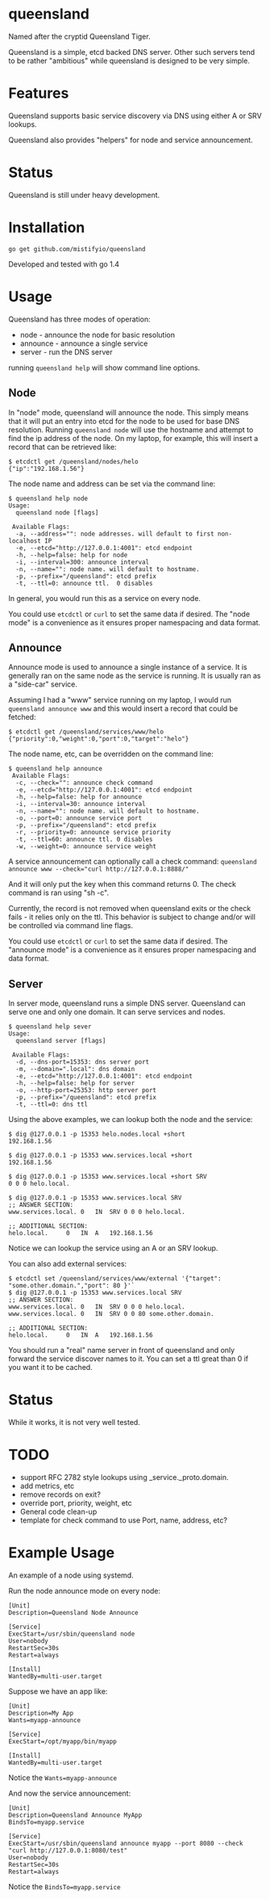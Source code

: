 # queensland
Named after the cryptid Queensland Tiger.

Queensland is a simple, etcd backed DNS server.  Other such servers
tend to be rather "ambitious" while queensland is designed to be very
simple.

# Features

Queensland supports basic service discovery via DNS using either A or
SRV lookups.

Queensland also provides "helpers" for node and service announcement.

# Status

Queensland is still under heavy development.

# Installation

`go get github.com/mistifyio/queensland`

Developed and tested with go 1.4

# Usage


Queensland has three modes of operation:

- node - announce the node for basic resolution
- announce - announce a single service
- server - run the DNS server

running `queensland help` will show command line options.


## Node

In "node" mode, queensland will announce the node. This simply means
that it will put an entry into etcd for the node to be used for base
DNS resolution. Running `queensland node` will use the hostname and
attempt to find the ip address of the node.  On my laptop, for
example, this will insert a record that can be retrieved like:

```
$ etcdctl get /queensland/nodes/helo
{"ip":"192.168.1.56"}
```

The node name and address can be set via the command line:

```
$ queensland help node
Usage:
  queensland node [flags]

 Available Flags:
  -a, --address="": node addresses. will default to first non-localhost IP
  -e, --etcd="http://127.0.0.1:4001": etcd endpoint
  -h, --help=false: help for node
  -i, --interval=300: announce interval
  -n, --name="": node name. will default to hostname.
  -p, --prefix="/queensland": etcd prefix
  -t, --ttl=0: announce ttl.  0 disables
  ```

In general, you would run this as a service on every node.

You could use `etcdctl` or `curl` to set the same data if desired. The
"node mode" is a convenience as it ensures proper namespacing and data
format.

## Announce

Announce mode is used to announce a single instance of a service.  It
is generally ran on the same node as the service is running.  It is
usually ran as a "side-car" service.

Assuming I had a "www" service running on my laptop, I would run
`queensland announce www` and this would insert a record that could be
fetched:

```
$ etcdctl get /queensland/services/www/helo
{"priority":0,"weight":0,"port":0,"target":"helo"}
```

The node name, etc, can be overridden on the command line:
```
$ queensland help announce
 Available Flags:
  -c, --check="": announce check command
  -e, --etcd="http://127.0.0.1:4001": etcd endpoint
  -h, --help=false: help for announce
  -i, --interval=30: announce interval
  -n, --name="": node name. will default to hostname.
  -o, --port=0: announce service port
  -p, --prefix="/queensland": etcd prefix
  -r, --priority=0: announce service priority
  -t, --ttl=60: announce ttl. 0 disables
  -w, --weight=0: announce service weight
  ```

A service announcement can optionally call a check command:
`queensland announce www --check="curl http://127.0.0.1:8888/"`

And it will only put the key when this command returns 0. The check
command is ran using "sh -c".

Currently, the record is not removed when queensland exits or the
check fails - it relies only on the ttl. This behavior is subject to
change and/or will be controlled via command line flags.

You could use `etcdctl` or `curl` to set the same data if desired. The
"announce mode" is a convenience as it ensures proper namespacing and data
format.


## Server

In server mode, queensland runs a simple DNS server. Queensland can serve one and only one domain.  It can serve services
and nodes.

```
$ queensland help sever
Usage:
  queensland server [flags]

 Available Flags:
  -d, --dns-port=15353: dns server port
  -m, --domain=".local": dns domain
  -e, --etcd="http://127.0.0.1:4001": etcd endpoint
  -h, --help=false: help for server
  -o, --http-port=25353: http server port
  -p, --prefix="/queensland": etcd prefix
  -t, --ttl=0: dns ttl
```

Using the above examples, we can lookup both the node and the service:

```
$ dig @127.0.0.1 -p 15353 helo.nodes.local +short
192.168.1.56

$ dig @127.0.0.1 -p 15353 www.services.local +short
192.168.1.56

$ dig @127.0.0.1 -p 15353 www.services.local +short SRV
0 0 0 helo.local.

$ dig @127.0.0.1 -p 15353 www.services.local SRV
;; ANSWER SECTION:
www.services.local.	0	IN	SRV	0 0 0 helo.local.

;; ADDITIONAL SECTION:
helo.local.		0	IN	A	192.168.1.56

```

Notice we can lookup the service using an A or an SRV lookup.


You can also add external services:

```
$ etcdctl set /queensland/services/www/external '{"target": "some.other.domain.","port": 80 }'`
$ dig @127.0.0.1 -p 15353 www.services.local SRV
;; ANSWER SECTION:
www.services.local.	0	IN	SRV	0 0 0 helo.local.
www.services.local.	0	IN	SRV	0 0 80 some.other.domain.

;; ADDITIONAL SECTION:
helo.local.		0	IN	A	192.168.1.56
```


You should run a "real" name server in front of queensland and only
forward the service discover names to it.  You can set a ttl great
than 0 if you want it to be cached.


# Status

While it works, it is not very well tested.

# TODO

- support  RFC 2782 style lookups using \_service.\_proto.domain.
- add metrics, etc
- remove records on exit?
- override port, priority, weight, etc
- General code clean-up
- template for check command to use Port, name, address, etc?

# Example Usage

An example of a node using systemd.

Run the node announce mode on every node:

```
[Unit]
Description=Queensland Node Announce

[Service]
ExecStart=/usr/sbin/queensland node
User=nobody
RestartSec=30s
Restart=always

[Install]
WantedBy=multi-user.target
```

Suppose we have an app like:

```
[Unit]
Description=My App
Wants=myapp-announce

[Service]
ExecStart=/opt/myapp/bin/myapp

[Install]
WantedBy=multi-user.target
```

Notice the `Wants=myapp-announce`

And now the service announcement:

```
[Unit]
Description=Queensland Announce MyApp
BindsTo=myapp.service

[Service]
ExecStart=/usr/sbin/queensland announce myapp --port 8080 --check "curl http://127.0.0.1:8080/test"
User=nobody
RestartSec=30s
Restart=always
```

Notice the `BindsTo=myapp.service`


